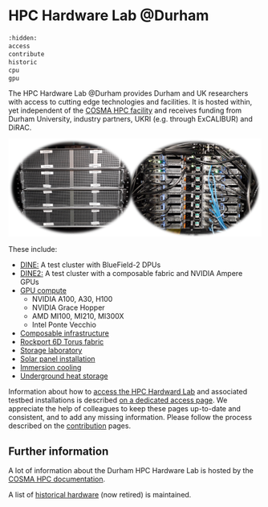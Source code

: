 # HPC Hardware Lab @Durham


```{toctree}
:hidden:
access
contribute
historic
cpu
gpu
```

The HPC Hardware Lab @Durham provides Durham and UK researchers with access to cutting edge technologies and facilities.
It is hosted within, yet independent of the [COSMA HPC facility](https://cosma.readthedocs.io) and receives funding from Durham University, industry partners, UKRI (e.g. through ExCALIBUR) and DiRAC. 

![DINE](../images/dine.webp)

These include:

- [DINE:](https://cosma.readthedocs.io/en/latest/dine.html) A test cluster with BlueField-2 DPUs
- [DINE2:](https://cosma.readthedocs.io/en/latest/dine.html#dine2) A test cluster with a composable fabric and NVIDIA Ampere GPUs
- [GPU compute](https://cosma.readthedocs.io/en/latest/hardwarelab.html#gpu-compute)
  - NVIDIA A100, A30, H100
  - NVIDIA Grace Hopper
  - AMD MI100, MI210, MI300X
  - Intel Ponte Vecchio
- [Composable infrastructure](https://cosma.readthedocs.io/en/latest/composable.html)
- [Rockport 6D Torus fabric](https://cosma.readthedocs.io/en/latest/rockportlab.html)
- [Storage laboratory](https://cosma.readthedocs.io/en/latest/storagelab.html)
- [Solar panel installation](https://cosma.readthedocs.io/en/latest/environmental.html#solar-panels)
- [Immersion cooling](https://cosma.readthedocs.io/en/latest/immersion.html)
- [Underground heat storage](https://durham.readthedocs.io/en/latest/ichs/index.html)


Information about how to [access the HPC Hardward Lab](access.md) and associated testbed installations is described [on a dedicated access page](access.md). We appreciate the help of colleagues to keep these pages up-to-date and consistent, and to add any missing information. Please follow the process described on the [contribution](contribute.md) pages.

## Further information

A lot of information about the Durham HPC Hardware Lab is hosted by the [COSMA HPC documentation](https://cosma.readthedocs.io/en/latest/hardwarelab.html).


A list of [historical hardware](historic.md) (now retired) is maintained.
